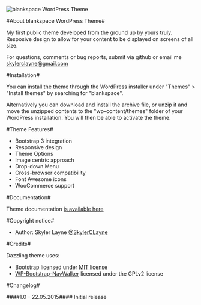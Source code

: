 ![blankspace WordPress Theme](http://www.meetsky.me/wp-content/uploads/2015/05/blankspace-shot.png "blankspace Theme Screenshot")

#About blankspace WordPress Theme#

My first public theme developed from the ground up by yours truly. Resposive design to allow for your content to be displayed on screens of all size.

For questions, comments or bug reports, submit via github or email me skylerclayne@gmail.com

#Installation#

You can install the theme through the WordPress installer under "Themes" > "Install themes" by searching for "blankspace".

Alternatively you can download and install the archive file, or unzip it and move the unzipped contents to the "wp-content/themes" folder of your WordPress installation. You will then be able to activate the theme.

#Theme Features#

* Bootstrap 3 integration
* Responsive design
* Theme Options
* Image centric approach
* Drop-down Menu
* Cross-browser compatibility
* Font Awesome icons
* WooCommerce support

#Documentation#

Theme documentation [is available here]()

#Copyright notice#

* Author: Skyler Layne [@SkylerCLayne](https://twitter.com/skylerclayne)

#Credits#

Dazzling theme uses:

* [Bootstrap](http://getbootstrap.com/) licensed under [MIT license](https://github.com/twbs/bootstrap/blob/master/LICENSE)
* [WP-Bootstrap-NavWalker](https://github.com/twittem/wp-bootstrap-navwalker) licensed under the GPLv2 license

#Changelog#

####1.0 - 22.05.2015####
Initial release
